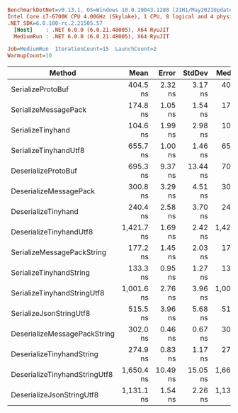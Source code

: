 ``` ini

BenchmarkDotNet=v0.13.1, OS=Windows 10.0.19043.1288 (21H1/May2021Update)
Intel Core i7-6700K CPU 4.00GHz (Skylake), 1 CPU, 8 logical and 4 physical cores
.NET SDK=6.0.100-rc.2.21505.57
  [Host]    : .NET 6.0.0 (6.0.21.48005), X64 RyuJIT
  MediumRun : .NET 6.0.0 (6.0.21.48005), X64 RyuJIT

Job=MediumRun  IterationCount=15  LaunchCount=2  
WarmupCount=10  

```
|                        Method |       Mean |    Error |   StdDev |     Median |  Gen 0 | Allocated |
|------------------------------ |-----------:|---------:|---------:|-----------:|-------:|----------:|
|             SerializeProtoBuf |   404.5 ns |  2.32 ns |  3.17 ns |   402.0 ns | 0.0973 |     408 B |
|          SerializeMessagePack |   174.8 ns |  1.05 ns |  1.54 ns |   174.0 ns | 0.0134 |      56 B |
|             SerializeTinyhand |   104.6 ns |  1.99 ns |  2.98 ns |   104.0 ns | 0.0134 |      56 B |
|         SerializeTinyhandUtf8 |   655.7 ns |  1.00 ns |  1.46 ns |   655.8 ns | 0.0553 |     232 B |
|           DeserializeProtoBuf |   695.3 ns |  9.37 ns | 13.44 ns |   705.1 ns | 0.0763 |     320 B |
|        DeserializeMessagePack |   300.8 ns |  3.29 ns |  4.51 ns |   301.4 ns | 0.0668 |     280 B |
|           DeserializeTinyhand |   240.4 ns |  2.58 ns |  3.70 ns |   243.3 ns | 0.0668 |     280 B |
|       DeserializeTinyhandUtf8 | 1,421.7 ns |  1.69 ns |  2.42 ns | 1,421.6 ns | 0.1507 |     632 B |
|    SerializeMessagePackString |   177.2 ns |  1.45 ns |  2.03 ns |   175.8 ns | 0.0153 |      64 B |
|       SerializeTinyhandString |   133.3 ns |  0.95 ns |  1.27 ns |   133.1 ns | 0.0153 |      64 B |
|   SerializeTinyhandStringUtf8 | 1,001.6 ns |  2.76 ns |  3.96 ns | 1,000.5 ns | 0.0954 |     400 B |
|       SerializeJsonStringUtf8 |   515.5 ns |  3.96 ns |  5.68 ns |   519.9 ns | 0.1392 |     584 B |
|  DeserializeMessagePackString |   302.0 ns |  0.46 ns |  0.67 ns |   302.1 ns | 0.0668 |     280 B |
|     DeserializeTinyhandString |   274.9 ns |  0.83 ns |  1.17 ns |   275.5 ns | 0.0744 |     312 B |
| DeserializeTinyhandStringUtf8 | 1,650.4 ns | 10.49 ns | 15.05 ns | 1,660.9 ns | 0.1984 |     832 B |
|     DeserializeJsonStringUtf8 | 1,131.1 ns |  1.54 ns |  2.26 ns | 1,131.9 ns | 0.2155 |     904 B |

